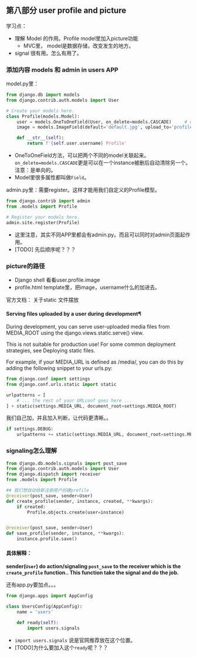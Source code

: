 ## 第八部分 user profile and picture

学习点：
* 理解 Model 的作用。Profile model里加入picture功能
    - MVC里， model是数据存储，改变发生的地方。
* signal 很有用。怎么有用了。

### 添加内容 models 和 admin in users APP
model.py里：
```python
from django.db import models
from django.contrib.auth.models import User

# Create your models here.
class Profile(models.Model):
    user = models.OneToOneField(User, on_delete=models.CASCADE)     # user is associated with this profile
    image = models.ImageField(default='default.jpg', upload_to='profile_pics')

    def __str__(self):
        return f'{self.user.username} Profile'
```

* OneToOneField方法，可以把两个不同的model关联起来。`on_delete=models.CASCADE`更是可以在一个instance被删后自动清除另一个。注意：是单向的。
* Model里很多属性都叫做`Field`。

admin.py里：需要register。这样才能用我们自定义的Profile模型。
```python
from django.contrib import admin
from .models import Profile

# Register your models here.
admin.site.register(Profile)
```
* 这里注意，其实不同APP里都会有admin.py。而且可以同时对admin页面起作用。
* [TODO] 先后顺序呢？？？


### picture的路径
* Django shell 看看user.profile.image
* profile.html template里，把image，username什么的加进去。


官方文档： 关于static 文件摆放
#### Serving files uploaded by a user during development¶
During development, you can serve user-uploaded media files from MEDIA_ROOT using the django.views.static.serve() view.

This is not suitable for production use! For some common deployment strategies, see Deploying static files.

For example, if your MEDIA_URL is defined as /media/, you can do this by adding the following snippet to your urls.py:

```python
from django.conf import settings
from django.conf.urls.static import static

urlpatterns = [
    # ... the rest of your URLconf goes here ...
] + static(settings.MEDIA_URL, document_root=settings.MEDIA_ROOT)
```
我们自己加，并且加入判断，让代码更清晰。。
```python
if settings.DEBUG:
    urlpatterns += static(settings.MEDIA_URL, document_root=settings.MEDIA_ROOT)
```


### signaling怎么理解

```python
from django.db.models.signals import post_save
from django.contrib.auth.models import User
from django.dispatch import receiver
from .models import Profile

## 我们想自动给新注册用户创建profile
@receiver(post_save, sender=User)
def create_profile(sender, instance, created, **kwargs):
    if created:
        Profile.objects.create(user=instance)


@receiver(post_save, sender=User)
def save_profile(sender, instance, **kwargs):
    instance.profile.save()
```
#### 具体解释：
**sender(`User`) do action/signaling `post_save` to the receiver which is the `create_profile` function..
This function take the signal and do the job.**

还有app.py要加点。。。
```python
from django.apps import AppConfig

class UsersConfig(AppConfig):
    name = 'users'

    def ready(self):
        import users.signals
```
* `import users.signals` 说是官网推荐放在这个位置。
* [TODO]为什么要加入这个`ready`呢？？？
